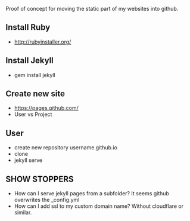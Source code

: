 Proof of concept for moving the static part of my websites into github.

## Install Ruby

* http://rubyinstaller.org/

## Install Jekyll

* gem install jekyll

## Create new site

* https://pages.github.com/
* User vs Project

## User

* create new repository username.github.io
* clone
* jekyll serve

## SHOW STOPPERS

* How can I serve jekyll pages from a subfolder? It seems github overwrites the _config.yml
* How can I add ssl to my custom domain name? Without cloudflare or similar.
